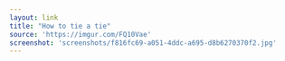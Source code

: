 ```yaml
---
layout: link
title: "How to tie a tie"
source: 'https://imgur.com/FQ10Vae'
screenshot: 'screenshots/f816fc69-a051-4ddc-a695-d8b6270370f2.jpg'
---
```


